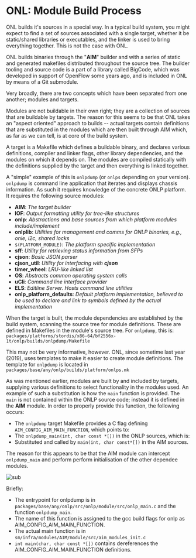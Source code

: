 ONL: Module Build Process
=========================
ONL builds it's sources in a special way. In a typical build system, you might expect to find a set of sources associated with a single target, whether it be static/shared libraries or executables, and the linker is used to bring everything together. This is not the case with ONL.

ONL builds binaries through the "__AIM__" builder and with a series of static and generated makefiles distributed throughout the source tree. The builder tooling and source code is a part of a library called BigCode, which was developed in support of OpenFlow some years ago, and is included in ONL by means of a Git submodule.

Very broadly, there are two concepts which have been separated from one another; modules and targets. 

Modules are not buildable in their own right; they are a collection of sources that are buildable by targets. The reason for this seems to be that ONL takes an "aspect oriented" approach to builds -- actual targets contain definitions that are substituted in the modules which are then built through AIM which, as far as we can tell, is at core of the build system.

A target is a Makefile which defines a buildable binary, and declares various definitions, compiler and linker flags, other library dependencies, and the modules on which it depends on. The modules are compiled statically with the definitions supplied by the target and then everything is linked together.

A "simple" example of this is `onlpdump` (or `onlps` depending on your version). `onlpdump` is command line application that iterates and displays chassis information. As such it requires knowledge of the concrete ONLP platform. It requires the following source modules:
* __AIM__: _The target builder_
* __IOF__: _Output formatting utility for tree-like structures_
* __onlp__: _Abstractions and base sources from which platform modules include/implement_
* __onlplib__: _Utilities for management and comms for ONLP binaries, e.g., onie, i2c, shared locks_
* `$(PLATFORM_MODULE)`: _The platform specific implementation_
* __sff__: _Utility for retrieving status information from SFPs_
* __cjson__: _Basic JSON parser_
* __cjson_util__: _Utility for interfacing with __cjson___
* __timer_wheel__: _LRU-like linked list_
* __OS__: _Abstracts common operating system calls_
* __uCli__: _Command line interface provider_
* __ELS__: _Editline Server. Hosts command line utilities_
* __onlp_platform_defaults__: _Default platform implementation, believed to be used to declare and link to symbols defined by the actual implementation_

When the target is built, the module dependencies are established by the build system, scanning the source tree for module definitions. These are defined in Makefiles in the module's source tree. For `onlpdump`, this is:
`packages/platforms/stordis/x86-64/bf2556x-1t/onlp/builds/onlpdump/Makefile`

This may not be very informative, however. ONL, since sometime last year (2019), uses templates to make it easier to create module definitions. The template for `onlpdump` is located in `packages/base/any/onlp/builds/platform/onlps.mk`

As was mentioned earlier, modules are built by and included by targets, supplying various definitions to select functionality in the modules used. An example of such a substitution is how the `main` function is provided. The `main` is not contained within the ONLP source code; instead it is defined in the __AIM__ module.
In order to properly provide this function, the following occurs:
* The `onlpdump` target Makefile provides a C flag defining `AIM_CONFIG_AIM_MAIN_FUNCTION`, which points to:
* The `onlpdump_main(int, char const *[])` in the ONLP sources, which is:
* Substituted and called by `main(int, char const*[])` in the AIM sources.

The reason for this appears to be that the AIM module can intercept `onlpdump_main` and perform perform initialisation of the other dependee modules.

![sub](https://user-images.githubusercontent.com/6354369/88066791-15bc8300-cb66-11ea-8253-ee09f6bca57e.png)


Briefly:
* The entrypoint for onlpdump is in 
`packages/base/any/onlp/src/onlp/module/src/onlp_main.c` and the function `onlpdump_main`.
* The name of this function is assigned to the gcc build flags for onlp as AIM_CONFIG_AIM_MAIN_FUNCTION.
* The actual main function is in `sm/infra/modules/AIM/module/src/aim_modules_init.c`
* `int main(char, char const *[])` contains dereferences the AIM_CONFIG_AIM_MAIN_FUNCTION definitions.

